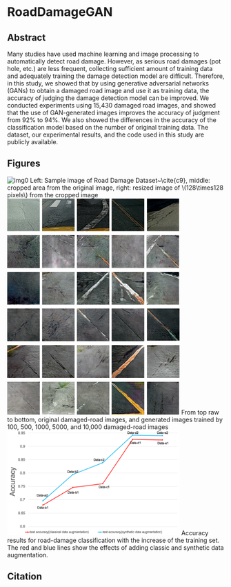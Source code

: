 # RoadDamageGAN

## Abstract
Many studies have used machine learning and image processing to automatically detect road damage.
However, as serious road damages (pot hole, etc.) are less frequent, collecting sufficient amount of training data and adequately training the damage detection model are difficult.
Therefore, in this study, we showed that by using generative adversarial networks (GANs) to obtain a damaged road image and use it as training data, the accuracy of judging the damage detection model can be improved. We conducted experiments using 15,430 damaged road images, and showed that the use of GAN-generated images improves the accuracy of judgment from 92% to 94%. We also showed the differences in the accuracy of the classification model based on the number of original training data. The dataset, our experimental results, and the code used in this study are publicly available.

## Figures

<img alt="img0" src="https://github.com/sekilab/RoadDamageGAN/blob/master/imageProcessing.png" width="400px"/>
Left: Sample image of Road Damage Dataset~\cite{c9}, middle: cropped area from the original image, right: resized image of \(128\times128 pixels\) from the cropped image


<img alt="img1" src="./sampleImages.pdf" width="400px"/>
From top raw to bottom, original damaged-road images, and generated images trained by 100, 500, 1000, 5000, and 10,000 damaged-road images

<img alt="img2" src="./plotAccuracy.pdf" width="400px"/>
Accuracy results for road-damage classification with the increase of the training set. The red and blue lines show the effects of adding classic and synthetic data augmentation.

## Citation


